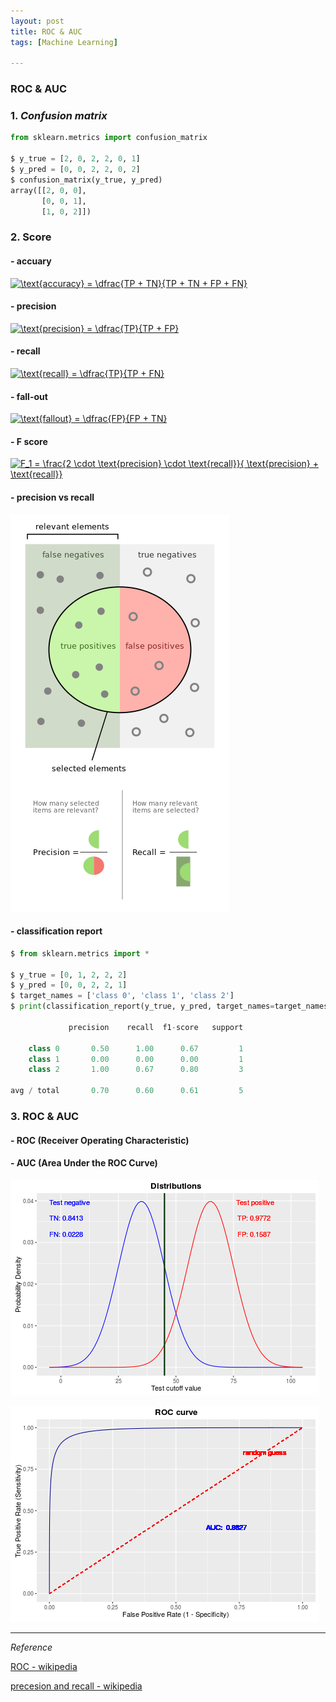 ```yaml
---
layout: post
title: ROC & AUC
tags: [Machine Learning]

---
```


### ROC & AUC

### 1. *Confusion matrix*

```python
from sklearn.metrics import confusion_matrix

$ y_true = [2, 0, 2, 2, 0, 1]
$ y_pred = [0, 0, 2, 2, 0, 2]
$ confusion_matrix(y_true, y_pred)
array([[2, 0, 0],
       [0, 0, 1],
       [1, 0, 2]])
```

### 2. Score

#### - accuary

<a href="https://www.codecogs.com/eqnedit.php?latex=\text{accuracy}&space;=&space;\dfrac{TP&space;&plus;&space;TN}{TP&space;&plus;&space;TN&space;&plus;&space;FP&space;&plus;&space;FN}" target="_blank"><img src="https://latex.codecogs.com/gif.latex?\text{accuracy}&space;=&space;\dfrac{TP&space;&plus;&space;TN}{TP&space;&plus;&space;TN&space;&plus;&space;FP&space;&plus;&space;FN}" title="\text{accuracy} = \dfrac{TP + TN}{TP + TN + FP + FN}" /></a>

#### - precision

<a href="https://www.codecogs.com/eqnedit.php?latex=\text{precision}&space;=&space;\dfrac{TP}{TP&space;&plus;&space;FP}" target="_blank"><img src="https://latex.codecogs.com/gif.latex?\text{precision}&space;=&space;\dfrac{TP}{TP&space;&plus;&space;FP}" title="\text{precision} = \dfrac{TP}{TP + FP}" /></a>

#### - recall

<a href="https://www.codecogs.com/eqnedit.php?latex=\text{recall}&space;=&space;\dfrac{TP}{TP&space;&plus;&space;FN}" target="_blank"><img src="https://latex.codecogs.com/gif.latex?\text{recall}&space;=&space;\dfrac{TP}{TP&space;&plus;&space;FN}" title="\text{recall} = \dfrac{TP}{TP + FN}" /></a>

#### - fall-out

<a href="https://www.codecogs.com/eqnedit.php?latex=\text{fallout}&space;=&space;\dfrac{FP}{FP&space;&plus;&space;TN}" target="_blank"><img src="https://latex.codecogs.com/gif.latex?\text{fallout}&space;=&space;\dfrac{FP}{FP&space;&plus;&space;TN}" title="\text{fallout} = \dfrac{FP}{FP + TN}" /></a>

#### - F score

<a href="https://www.codecogs.com/eqnedit.php?latex=F_1&space;=&space;\frac{2&space;\cdot&space;\text{precision}&space;\cdot&space;\text{recall}}{&space;\text{precision}&space;&plus;&space;\text{recall}}" target="_blank"><img src="https://latex.codecogs.com/gif.latex?F_1&space;=&space;\frac{2&space;\cdot&space;\text{precision}&space;\cdot&space;\text{recall}}{&space;\text{precision}&space;&plus;&space;\text{recall}}" title="F_1 = \frac{2 \cdot \text{precision} \cdot \text{recall}}{ \text{precision} + \text{recall}}" /></a>


#### - precision vs recall

![alt text](/assets/img/Precisionrecall.svg.png)

#### - classification report

```python
$ from sklearn.metrics import *

$ y_true = [0, 1, 2, 2, 2]
$ y_pred = [0, 0, 2, 2, 1]
$ target_names = ['class 0', 'class 1', 'class 2']
$ print(classification_report(y_true, y_pred, target_names=target_names))

             precision    recall  f1-score   support

    class 0       0.50      1.00      0.67         1
    class 1       0.00      0.00      0.00         1
    class 2       1.00      0.67      0.80         3

avg / total       0.70      0.60      0.61         5


```

### 3. ROC & AUC

#### - ROC (Receiver Operating Characteristic)

#### - AUC (Area Under the ROC Curve)

![alt text](/assets/img/rocauc.png)

![alt text](/assets/img/rocauc2.png)


***
*Reference*

[ROC - wikipedia](https://en.wikipedia.org/wiki/Receiver_operating_characteristic)

[precesion and recall - wikipedia](https://en.wikipedia.org/wiki/Precision_and_recall)
